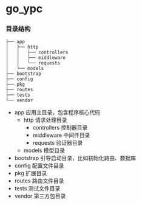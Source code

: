 # go_ypc


### 目录结构

```
├── app
│   ├── http
│   │   ├── controllers
│   │   ├── middleware
│   │   └── requests
│   └── models
├── bootstrap
├── config
├── pkg
├── routes
├── tests
└── vendor
```

- app 应用主目录，包含程序核心代码
    - http 请求处理目录
        - controllers 控制器目录
        - middleware 中间件目录
        - requests 验证器目录
    - models 模型目录
- bootstrap 引导启动目录，比如初始化路由、数据库
- config 配置文件目录
- pkg 扩展目录
- routes 路由文件目录
- tests 测试文件目录
- vendor 第三方包目录
